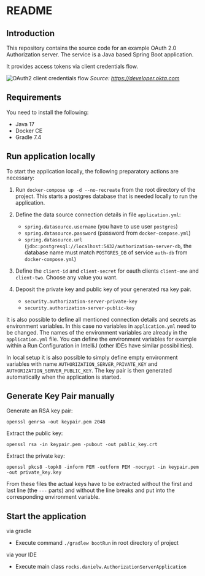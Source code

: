 # README

## Introduction

This repository contains the source code for an example OAuth 2.0 Authorization server. The service is a Java based Spring Boot application.

It provides access tokens via client credentials flow.

![OAuth2 client credentials flow](https://developer.okta.com/assets-jekyll/blog/client-credentials-spring-security/client-credentials-sequence-7fee4525b7b3e50e56ab635711468599b17126e8a8393986c572fffc2c4883b3.png)
_Source: https://developer.okta.com_

## Requirements

You need to install the following:

- Java 17
- Docker CE
- Gradle 7.4

## Run application locally

To start the application locally, the following preparatory actions are necessary:

1. Run `docker-compose up -d --no-recreate` from the root directory of the project. This starts a postgres database that is needed locally to run the application.

2. Define the data source connection details in file `application.yml`:
    - `spring.datasource.username` (you have to use user `postgres`)
    - `spring.datasource.password` (password from `docker-compose.yml`)
    - `spring.datasource.url` (`jdbc:postgresql://localhost:5432/authorization-server-db`, the database name must match `POSTGRES_DB` of service `auth-db` from `docker-compose.yml`)

3. Define the `client-id` and `client-secret` for oauth clients `client-one` and `client-two`. Choose any value you want.

4. Deposit the private key and public key of your generated rsa key pair.
    - `security.authorization-server-private-key`
    - `security.authorization-server-public-key`

It is also possible to define all mentioned connection details and secrets as environment variables. In this case no variables in `application.yml` need to be changed. The names of the environment variables are already in the `application.yml` file. You can define the environment variables for example within a Run Configuration in IntelliJ (other IDEs have similar possibilities).

In local setup it is also possible to simply define empty environment variables with name `AUTHORIZATION_SERVER_PRIVATE_KEY` and `AUTHORIZATION_SERVER_PUBLIC_KEY`. The key pair is then generated automatically when the application is started.

## Generate Key Pair manually

Generate an RSA key pair:

```
openssl genrsa -out keypair.pem 2048
```

Extract the public key:

```
openssl rsa -in keypair.pem -pubout -out public_key.crt
```

Extract the private key:

```
openssl pkcs8 -topk8 -inform PEM -outform PEM -nocrypt -in keypair.pem -out private_key.key
```

From these files the actual keys have to be extracted without the first and last line (the `---` parts) and without the line breaks and put into the corresponding environment variable.

## Start the application

via gradle
- Execute command `./gradlew bootRun` in root directory of project

via your IDE
- Execute main class `rocks.danielw.AuthorizationServerApplication`
